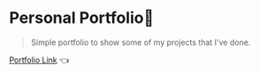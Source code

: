 # Personal Portfolio🌱

> Simple portfolio to show some of my projects that I've done.

[Portfolio Link](https://jchann24.github.io/personal-portfolio/) 👈
